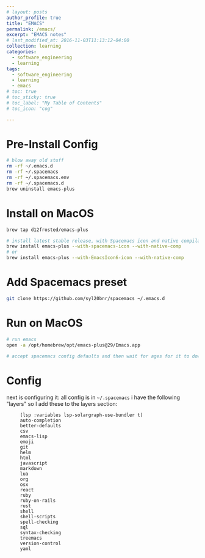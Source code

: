 ```yaml
---
# layout: posts
author_profile: true
title: "EMACS"
permalink: /emacs/
excerpt: "EMACS notes"
# last_modified_at: 2016-11-03T11:13:12-04:00
collection: learning
categories:
  - software_engineering
  - learning
tags:
  - software_engineering
  - learning
  - emacs
# toc: true
# toc_sticky: true
# toc_label: "My Table of Contents"
# toc_icon: "cog"

---
```


# Pre-Install Config

```zsh
# blow away old stuff
rm -rf ~/.emacs.d
rm -rf ~/.spacemacs
rm -rf ~/.spacemacs.env
rm -rf ~/.spacemacs.d
brew uninstall emacs-plus

```

# Install on MacOS

```sh
brew tap d12frosted/emacs-plus

# install latest stable release, with Spacemacs icon and native compilation
brew install emacs-plus --with-spacemacs-icon --with-native-comp
# or
brew install emacs-plus --with-EmacsIcon6-icon --with-native-comp
```
# Add Spacemacs preset

```sh
git clone https://github.com/syl20bnr/spacemacs ~/.emacs.d
```

# Run on MacOS
```sh
# run emacs 
open -a /opt/homebrew/opt/emacs-plus@29/Emacs.app

# accept spacemacs config defaults and then wait for ages for it to download everything
```

# Config

next is configuring it:
all config is in `~/.spacemacs`
i have the following "layers" so I add these to the layers section:

```
     (lsp :variables lsp-solargraph-use-bundler t)
     auto-completion
     better-defaults
     csv
     emacs-lisp
     emoji
     git
     helm
     html
     javascript
     markdown
     lua
     org
     osx
     react
     ruby
     ruby-on-rails
     rust
     shell
     shell-scripts
     spell-checking
     sql
     syntax-checking
     treemacs
     version-control
     yaml
```
